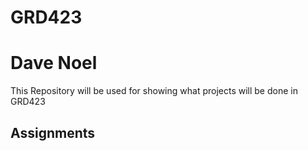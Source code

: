 # GRD423

<h1>Dave Noel</h1>
<p>
This Repository will be used for showing what projects will be done in GRD423
</p>

<h2>Assignments</h2>
